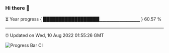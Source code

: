 ### Hi there 👋

⏳ Year progress { ██████████████████▁▁▁▁▁▁▁▁▁▁▁▁ } 60.57 %

---

⏰ Updated on Wed, 10 Aug 2022 01:55:26 GMT

![Progress Bar CI](https://github.com/ZhaoGui/ZhaoGui/workflows/Progress%20Bar%20CI/badge.svg)
